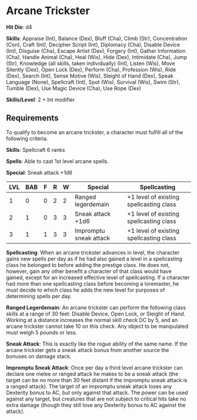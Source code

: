 # Arcane Trickster

**Hit Die**: d4

**Skills**: Appraise (Int), Balance (Dex), Bluff (Cha), Climb (Str), Concentration (Con), Craft (Int), Decipher Script (Int), Diplomacy (Cha), Disable Device (Int), Disguise (Cha), Escape Artist (Dex), Forgery (Int), Gather Information (Cha), Handle Animal (Cha), Heal (Wis), Hide (Dex), Intimidate (Cha), Jump (Str), Knowledge (all skills, taken individually) (Int), Listen (Wis), Move Silently (Dex), Open Lock (Dex), Perform (Cha), Profession (Wis), Ride (Dex), Search (Int), Sense Motive (Wis), Sleight of Hand (Dex), Speak Language (None), Spellcraft (Int), Spot (Wis), Survival (Wis), Swim (Str), Tumble (Dex), Use Magic Device (Cha), Use Rope (Dex)

**Skills/Level**: 2 + Int modifier

## Requirements

To qualify to become an arcane trickster, a character must fulfill all of the following criteria.

**Skills**: Spellcraft 6 ranks

**Spells**: Able to cast 1st level arcane spells.

**Special**: Sneak attack +1d6

LVL | BAB | F | R | W | Special | Spellcasting
--- | --- | - | - | - | ------- | ------------
1   | 0   | 0 | 2 | 2 | Ranged legerdemain | +1 level of existing spellcasting class 
2   | 1   | 0 | 3 | 3 | Sneak attack +1d6 | +1 level of existing spellcasting class
3   | 1   | 1 | 3 | 3 | Impromptu sneak attack | +1 level of existing spellcasting class   

**Spellcasting**: When an arcane trickster advances in level, the character gains new spells per day as if he had also gained a level in a spellcasting class he belonged to before adding the prestige class. He does not, however, gain any other benefit a character of that class would have gained, except for an increased effective level of spellcasting. If a character had more than one spellcasting class before becoming a loremaster, he must decide to which class he adds the new level for purposes of determining spells per day.


**Ranged Legerdemain**: An arcane trickster can perform the following class skills at a range of 30 feet: Disable Device, Open Lock, or Sleight of Hand. Working at a distance increases the normal skill check DC by 5, and an arcane trickster cannot take 10 on this check. Any object to be manipulated must weigh 5 pounds or less.

**Sneak Attack**: This is exactly like the rogue ability of the same name. If the arcane trickster gets a sneak attack bonus from another source the bonuses on damage stack.

**Impromptu Sneak Attack**: Once per day a third level arcane trickster can declare one melee or ranged attack he makes to be a sneak attack (the target can be no more than 30 feet distant if the impromptu sneak attack is a ranged attack). The target of an impromptu sneak attack loses any Dexterity bonus to AC, but only against that attack. The power can be used against any target, but creatures that are not subject to critical hits take no extra damage (though they still lose any Dexterity bonus to AC against the attack).